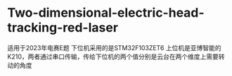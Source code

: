 # Two-dimensional-electric-head-tracking-red-laser
适用于2023年电赛E题
下位机采用的是STM32F103ZET6
上位机是亚博智能的K210，两者通过串口传输，传给下位机的两个值分别是云台在两个维度上需要转动的角度

